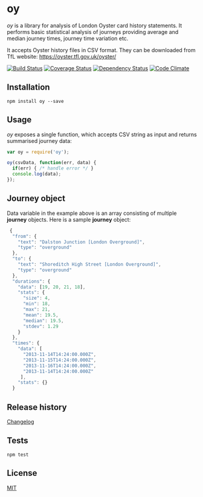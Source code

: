 # oy

_oy_ is a library for analysis of London Oyster card history statements. It performs basic statistical analysis of journeys providing average and median journey times, journey time variation etc.

It accepts Oyster history files in CSV format. They can be downloaded from TfL website: https://oyster.tfl.gov.uk/oyster/

[![Build Status](https://travis-ci.org/cistov/oy.png)](https://travis-ci.org/cistov/oy)
[![Coverage Status](https://coveralls.io/repos/cistov/oy/badge.png?branch=master)](https://coveralls.io/r/cistov/oy?branch=master)
[![Dependency Status](https://gemnasium.com/cistov/oy.png)](https://gemnasium.com/cistov/oy)
[![Code Climate](https://codeclimate.com/github/cistov/oy.png)](https://codeclimate.com/github/cistov/oy)

## Installation

    npm install oy --save

## Usage

_oy_ exposes a single function, which accepts CSV string as input and returns summarised journey data:

```javascript
var oy = require('oy');

oy(csvData, function(err, data) {
  if(err) { /* handle error */ }
  console.log(data);
});
```

## Journey object

Data variable in the example above is an array consisting of multiple __journey__ objects. Here is a sample __journey__ object:

```js
 {
  "from": {
    "text": "Dalston Junction [London Overground]",
    "type": "overground"
  },
  "to": {
    "text": "Shoreditch High Street [London Overground]",
    "type": "overground"
  },
  "durations": {
    "data": [19, 20, 21, 18],
    "stats": {
      "size": 4,
      "min": 18,
      "max": 21,
      "mean": 19.5,
      "median": 19.5,
      "stdev": 1.29
    }
  },
  "times": {
    "data": [
      "2013-11-14T14:24:00.000Z",
      "2013-11-15T14:24:00.000Z",
      "2013-11-16T14:24:00.000Z",
      "2013-11-14T14:24:00.000Z"
     ],
    "stats": {}
  }
```

## Release history

[Changelog](CHANGELOG)

## Tests

    npm test

## License

[MIT](LICENSE)
